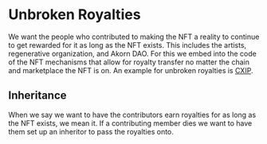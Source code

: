 # Unbroken Royalties

We want the people who contributed to making the NFT a reality to continue to get rewarded for it as long as the NFT exists. This includes the artists, regenerative organization, and Akorn DAO. For this we embed into the code of the NFT mechanisms that allow for royalty transfer no matter the chain and marketplace the NFT is on. An example for unbroken royalties is [CXIP](https://cxip.io/).&#x20;

## Inheritance

When we say we want to have the contributors earn royalties for as long as the NFT exists, we mean it. If a contributing member dies we want to have them set up an inheritor to pass the royalties onto. &#x20;
